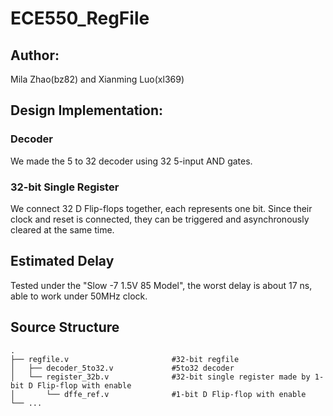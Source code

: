 # ECE550_RegFile
## Author: 
Mila Zhao(bz82) and Xianming Luo(xl369)
## Design Implementation: 
### Decoder
We made the 5 to 32 decoder using 32 5-input AND gates.
### 32-bit Single Register
We connect 32 D Flip-flops together, each represents one bit. Since their clock and reset is connected, they can be triggered and asynchronously cleared at the same time.
## Estimated Delay
Tested under the "Slow -7 1.5V 85 Model", the worst delay is about 17 ns, able to work under 50MHz clock.
## Source Structure
```
.
├── regfile.v						#32-bit regfile
│	├── decoder_5to32.v				#5to32 decoder
│	└── register_32b.v				#32-bit single register made by 1-bit D Flip-flop with enable
│		└── dffe_ref.v 				#1-bit D Flip-flop with enable
└── ...
```


